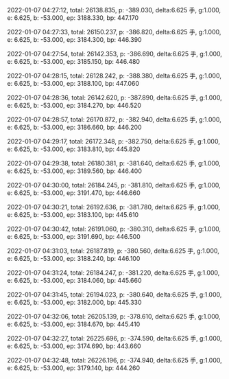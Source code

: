 2022-01-07 04:27:12, total: 26138.835, p: -389.030, delta:6.625 手, g:1.000, e: 6.625, b: -53.000, ep: 3188.330, bp: 447.170

2022-01-07 04:27:33, total: 26150.237, p: -386.820, delta:6.625 手, g:1.000, e: 6.625, b: -53.000, ep: 3184.300, bp: 446.390

2022-01-07 04:27:54, total: 26142.353, p: -386.690, delta:6.625 手, g:1.000, e: 6.625, b: -53.000, ep: 3185.150, bp: 446.480

2022-01-07 04:28:15, total: 26128.242, p: -388.380, delta:6.625 手, g:1.000, e: 6.625, b: -53.000, ep: 3188.100, bp: 447.060

2022-01-07 04:28:36, total: 26142.620, p: -387.890, delta:6.625 手, g:1.000, e: 6.625, b: -53.000, ep: 3184.270, bp: 446.520

2022-01-07 04:28:57, total: 26170.872, p: -382.940, delta:6.625 手, g:1.000, e: 6.625, b: -53.000, ep: 3186.660, bp: 446.200

2022-01-07 04:29:17, total: 26172.348, p: -382.750, delta:6.625 手, g:1.000, e: 6.625, b: -53.000, ep: 3183.810, bp: 445.820

2022-01-07 04:29:38, total: 26180.381, p: -381.640, delta:6.625 手, g:1.000, e: 6.625, b: -53.000, ep: 3189.560, bp: 446.400

2022-01-07 04:30:00, total: 26184.245, p: -381.810, delta:6.625 手, g:1.000, e: 6.625, b: -53.000, ep: 3191.470, bp: 446.660

2022-01-07 04:30:21, total: 26192.636, p: -381.780, delta:6.625 手, g:1.000, e: 6.625, b: -53.000, ep: 3183.100, bp: 445.610

2022-01-07 04:30:42, total: 26191.060, p: -380.310, delta:6.625 手, g:1.000, e: 6.625, b: -53.000, ep: 3191.690, bp: 446.500

2022-01-07 04:31:03, total: 26187.819, p: -380.560, delta:6.625 手, g:1.000, e: 6.625, b: -53.000, ep: 3188.240, bp: 446.100

2022-01-07 04:31:24, total: 26184.247, p: -381.220, delta:6.625 手, g:1.000, e: 6.625, b: -53.000, ep: 3184.060, bp: 445.660

2022-01-07 04:31:45, total: 26194.023, p: -380.640, delta:6.625 手, g:1.000, e: 6.625, b: -53.000, ep: 3182.000, bp: 445.330

2022-01-07 04:32:06, total: 26205.139, p: -378.610, delta:6.625 手, g:1.000, e: 6.625, b: -53.000, ep: 3184.670, bp: 445.410

2022-01-07 04:32:27, total: 26225.696, p: -374.590, delta:6.625 手, g:1.000, e: 6.625, b: -53.000, ep: 3174.690, bp: 443.660

2022-01-07 04:32:48, total: 26226.196, p: -374.940, delta:6.625 手, g:1.000, e: 6.625, b: -53.000, ep: 3179.140, bp: 444.260